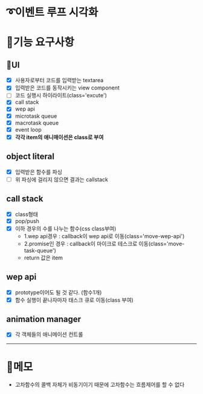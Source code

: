 # ➰이벤트 루프 시각화

# 🚩기능 요구사항

## 🎨UI

- [x] 사용자로부터 코드를 입력받는 textarea
- [x] 입력받은 코드를 동작시키는 view component
- [ ] 코드 실행시 하이라이트(class='excute')
- [x] call stack
- [x] wep api
- [x] microtask queue
- [x] macrotask queue
- [x] event loop
- [x] **각각 item의 애니매이션은 class로 부여**

## object literal

- [x] 입력받은 함수를 파싱
- [ ] 위 파싱에 걸리지 않으면 결과는 callstack

## call stack

- [x] class형태
- [x] pop/push
- [x] 이하 경우의 수를 나누는 함수(css class부여)
  - 1.wep api경우 : callback이 wep api로 이동(class='move-wep-api')
  - 2.promise인 경우 : callback이 마이크로 테스크로 이동(class='move-task-queue')
  - return 값은 item

## wep api

- [x] prototype이어도 될 것 같다. (함수1개)
- [x] 함수 실행이 끝나자마자 태스크 큐로 이동(class 부여)

## animation manager

- [x] 각 객체들의 애니메이션 컨트롤

---

# 📝메모

- 고차함수의 콜백 자체가 비동기이기 때문에 고차함수는 흐름제어를 할 수 없다
